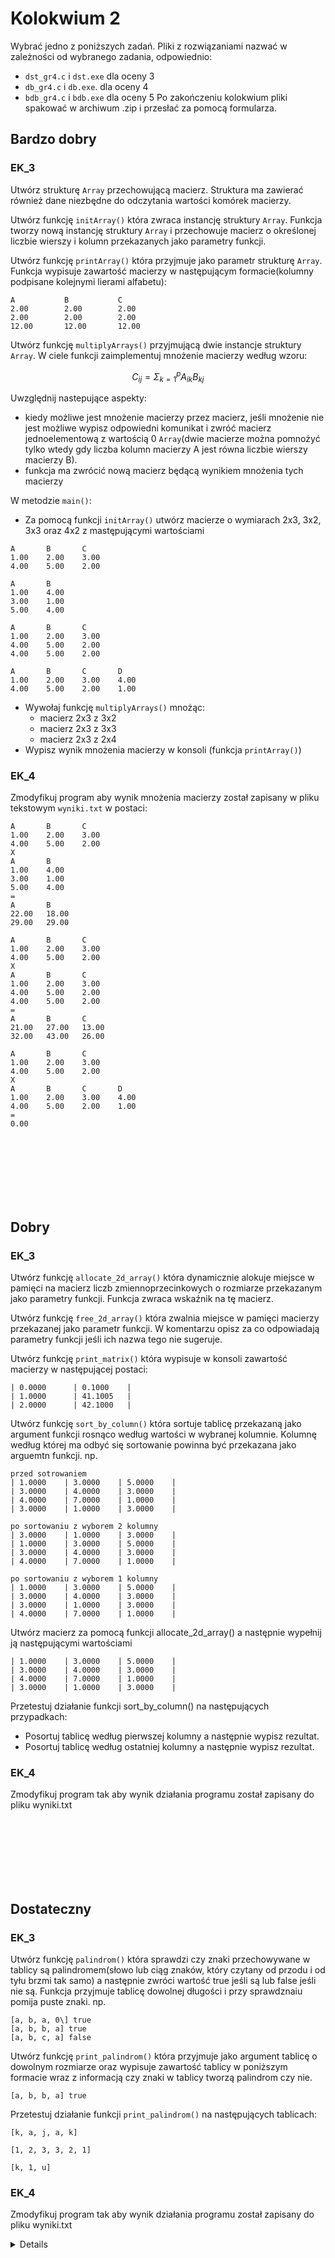 # Kolokwium 2

Wybrać jedno z poniższych zadań. Pliki z rozwiązaniami nazwać w zależności od wybranego zadania, odpowiednio:
- `dst_gr4.c` i `dst.exe` dla oceny 3
- `db_gr4.c` i `db.exe`. dla oceny 4
- `bdb_gr4.c` i `bdb.exe` dla oceny 5
Po zakończeniu kolokwium pliki spakować w archiwum .zip i przesłać za pomocą formularza.

## Bardzo dobry

### EK_3

Utwórz strukturę `Array` przechowującą macierz. Struktura ma zawierać również dane niezbędne do odczytania wartości komórek macierzy.

Utwórz funkcję `initArray()` która zwraca instancję struktury `Array`. Funkcja tworzy nową instancję struktury `Array` i przechowuje macierz o określonej liczbie wierszy i kolumn przekazanych jako parametry funkcji.

Utwórz funkcję `printArray()` która przyjmuje jako parametr strukturę `Array`.
Funkcja wypisuje zawartość macierzy w następującym formacie(kolumny podpisane kolejnymi lierami alfabetu):

```terminal
A           B           C
2.00        2.00        2.00
2.00        2.00        2.00
12.00       12.00       12.00
```

Utwórz funkcję `multiplyArrays()` przyjmującą dwie instancje struktury `Array`. W ciele funkcji zaimplementuj mnożenie macierzy według wzoru:

$$
C_{ij} = \Sigma_{k=1}^{p} A_{ik} B_{kj}
$$

Uwzględnij nastepujące aspekty:
- kiedy możliwe jest mnożenie macierzy przez macierz, jeśli mnożenie nie jest możliwe wypisz odpowiedni komunikat i zwróć macierz jednoelementową z wartością 0 `Array`(dwie macierze można pomnożyć tylko wtedy gdy liczba kolumn macierzy A jest równa liczbie wierszy macierzy B).
- funkcja ma zwrócić nową macierz będącą wynikiem mnożenia tych macierzy


W metodzie `main()`:
- Za pomocą funkcji `initArray()` utwórz macierze o wymiarach 2x3, 3x2, 3x3 oraz 4x2 z mastępującymi wartościami

```
A       B       C
1.00    2.00    3.00
4.00    5.00	2.00
```
```
A       B
1.00	4.00
3.00	1.00
5.00	4.00
```

```
A       B       C
1.00    2.00    3.00
4.00    5.00	2.00
4.00    5.00	2.00
```

```
A       B       C       D
1.00    2.00    3.00    4.00
4.00    5.00	2.00    1.00
```


- Wywołaj funkcję `multiplyArrays()` mnożąc:
    - macierz 2x3 z 3x2
    - macierz 2x3 z 3x3
    - macierz 2x3 z 2x4
- Wypisz wynik mnożenia macierzy w konsoli (funkcja `printArray()`)

### EK_4

Zmodyfikuj program aby wynik mnożenia macierzy został zapisany w pliku tekstowym `wyniki.txt` w postaci:

```csv
A       B       C
1.00    2.00    3.00
4.00    5.00	2.00
X
A       B
1.00	4.00
3.00	1.00
5.00	4.00
=
A       B
22.00	18.00
29.00	29.00

A       B       C
1.00    2.00    3.00
4.00    5.00	2.00
X
A       B       C
1.00    2.00    3.00
4.00    5.00	2.00
4.00    5.00	2.00
=
A       B       C
21.00   27.00   13.00
32.00   43.00   26.00

A       B       C
1.00    2.00    3.00
4.00    5.00	2.00
X
A       B       C       D
1.00    2.00    3.00    4.00
4.00    5.00	2.00    1.00
=
0.00
```


<br>
<br>
<br>
<br>
<br>
<br>

## Dobry

### EK_3
Utwórz funkcję `allocate_2d_array()` która dynamicznie alokuje miejsce w pamięci na macierz liczb zmiennoprzecinkowych o rozmiarze przekazanym jako parametry funkcji. Funkcja zwraca wskaźnik na tę macierz.

Utwórz funkcję `free_2d_array()` która zwalnia miejsce w pamięci macierzy przekazanej jako parametr funkcji.
W komentarzu opisz za co odpowiadają parametry funkcji jeśli ich nazwa tego nie sugeruje.

Utwórz funkcję `print_matrix()` która wypisuje w konsoli zawartość macierzy w następującej postaci:

```terminal
| 0.0000      | 0.1000    |
| 1.0000      | 41.1005   |
| 2.0000      | 42.1000   |
```

Utwórz  funkcję `sort_by_column()` która sortuje tablicę przekazaną jako argument funkcji rosnąco według wartości w wybranej kolumnie. Kolumnę według której ma odbyć się sortowanie powinna być przekazana jako arguemtn funkcji. np.

```
przed sotrowaniem
| 1.0000    | 3.0000    | 5.0000    |
| 3.0000    | 4.0000    | 3.0000    |
| 4.0000    | 7.0000    | 1.0000    |
| 3.0000    | 1.0000    | 3.0000    |

po sortowaniu z wyborem 2 kolumny
| 3.0000    | 1.0000    | 3.0000    |
| 1.0000    | 3.0000    | 5.0000    |
| 3.0000    | 4.0000    | 3.0000    |
| 4.0000    | 7.0000    | 1.0000    |

po sortowaniu z wyborem 1 kolumny
| 1.0000    | 3.0000    | 5.0000    |
| 3.0000    | 4.0000    | 3.0000    |
| 3.0000    | 1.0000    | 3.0000    |
| 4.0000    | 7.0000    | 1.0000    |
```

Utwórz macierz za pomocą funkcji allocate_2d_array() a następnie wypełnij ją następującymi wartościami
```
| 1.0000    | 3.0000    | 5.0000    |
| 3.0000    | 4.0000    | 3.0000    |
| 4.0000    | 7.0000    | 1.0000    |
| 3.0000    | 1.0000    | 3.0000    |
```
Przetestuj działanie funkcji sort_by_column() na następujących przypadkach:
- Posortuj tablicę według pierwszej kolumny a następnie wypisz rezultat.
- Posortuj tablicę według ostatniej kolumny a następnie wypisz rezultat.

### EK_4

Zmodyfikuj program tak aby wynik działania programu został zapisany do pliku wyniki.txt

<br>
<br>
<br>
<br>
<br>
<br>

## Dostateczny

### EK_3
Utwórz funkcję `palindrom()` która sprawdzi czy znaki przechowywane w tablicy są palindromem(słowo lub ciąg znaków, który czytany od przodu i od tyłu brzmi tak samo) a następnie zwróci wartość true jeśli są lub false jeśli nie są. Funkcja przyjmuje tablicę dowolnej długości i przy sprawdznaiu pomija puste znaki. np.

```
[a, b, a, 0\] true
[a, b, b, a] true
[a, b, c, a] false
```

Utwórz funkcję `print_palindrom()` która przyjmuje jako argument tablicę o dowolnym rozmiarze oraz wypisuje zawartość tablicy w poniższym formacie wraz z informacją czy znaki w tablicy tworzą palindrom czy nie.
```
[a, b, b, a] true
```

Przetestuj działanie funkcji `print_palindrom()` na następujących tablicach:

```
[k, a, j, a, k]
```

```
[1, 2, 3, 3, 2, 1]
```

```
[k, 1, u]
```

### EK_4
Zmodyfikuj program tak aby wynik działania programu został zapisany do pliku wyniki.txt



<details>

# Efekt EK_03:
## DST: 
Student potrafi poprawnie przygotować programy rzędu 20-50  linii kodu, rozwiązujące proste problemy,  wykorzystując  do  tego  celu  niektóre  z  poznanych  struktur  danych  oraz  konstrukcje programistyczne dostępne w języku C.

## DB:  
Student  potrafi  poprawnie  przygotować  programy  rzędu  20-50  linii  kodu,  rozwiązujące średniozaawansowane problemy, wykorzystując do tego celu wszystkie poznane struktury danych oraz konstrukcje programistyczne dostępne w języku C.

## BDB:
Student  potrafi  poprawnie  przygotować  programy  rzędu  50-100  linii  kodu  rozwiązujące średniozaawansowane problemy, wykorzystując do tego celu wszystkie poznane struktury danych oraz konstrukcje programistyczne dostępne w języku C.Efekt 

# EK_04:
## DST: 
Student potrafi poprawnie przygotować programy rzędu 20-50 linii kodu, rozwiązujące proste problemy  wykorzystując  do  tego  celumożliwości  standardowych  bibliotek  programistycznych dostępnych w języku C używanych na zajęciach.

## DB:  
Student  potrafi  poprawnie  przygotować  programy  rzędu  20-50  linii  kodu,  rozwiązujące średniozaawansowane  problemy,  wykorzystując  możliwości  standardowychbibliotek programistycznych dostępnych w języku C używanych na zajęciach.
## BDB:  
Student  potrafi  poprawnie  przygotować  programy  rzędu  50-100  linii  kodu,  rozwiązujące średniozaawansowane  problemy,  wykorzystując  możliwości  standardowych  bibliotek programistycznych dostępnych w języku C, także takich, które student poznawał samodzielnie

</details>
